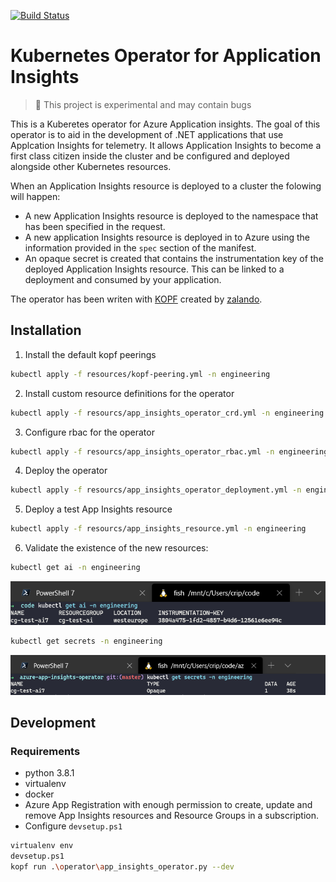 [![Build Status](https://craigg.visualstudio.com/Pipelines/_apis/build/status/azure-app-insights-operator?branchName=master)](https://craigg.visualstudio.com/Pipelines/_build/latest?definitionId=21&branchName=master)

# Kubernetes Operator for Application Insights

> :construction: This project is experimental and may contain bugs

This is a Kuberetes operator for Azure Application insights. The goal of this operator is to aid in the development of .NET applications that use Applcation Insights for telemetry. It allows Application Insights to become a first class citizen inside the cluster and be configured and deployed alongside other Kubernetes resources.

When an Application Insights resource is deployed to a cluster the folowing will happen:

* A new Application Insights resource is deployed to the namespace that has been specified in the request.
* A new application Insights resource is deployed in to Azure using the information provided in the `spec` section of the manifest.
* An opaque secret is created that contains the instrumentation key of the deployed Application Insights resource. This can be linked to a deployment and consumed by your application.

The operator has been writen with [KOPF](https://github.com/zalando-incubator/kopf) created by [zalando](https://www.zalando.co.uk/).

## Installation

1. Install the default kopf peerings

```bash
kubectl apply -f resources/kopf-peering.yml -n engineering
```

2. Install custom resource definitions for the operator

```bash
kubectl apply -f resourcs/app_insights_operator_crd.yml -n engineering
```

3. Configure rbac for the operator

```bash
kubectl apply -f resourcs/app_insights_operator_rbac.yml -n engineering
```

4. Deploy the operator

```bash
kubectl apply -f resourcs/app_insights_operator_deployment.yml -n engineering
```

5. Deploy a test App Insights resource

```bash
kubectl apply -f resourcs/app_insights_resource.yml -n engineering
```

6. Validate the existence of the new resources:

```bash
kubectl get ai -n engineering
```

!["k8s-resource"](media/provisioned-resource.PNG)

```bash
kubectl get secrets -n engineering
```

!["k8s-secret"](media/provisioned-secret.PNG)

## Development

### Requirements

* python 3.8.1
* virtualenv
* docker
* Azure App Registration with enough permission to create, update and remove App Insights resources and Resource Groups in a subscription.
* Configure `devsetup.ps1`

```bash
virtualenv env
devsetup.ps1
kopf run .\operator\app_insights_operator.py --dev
```
